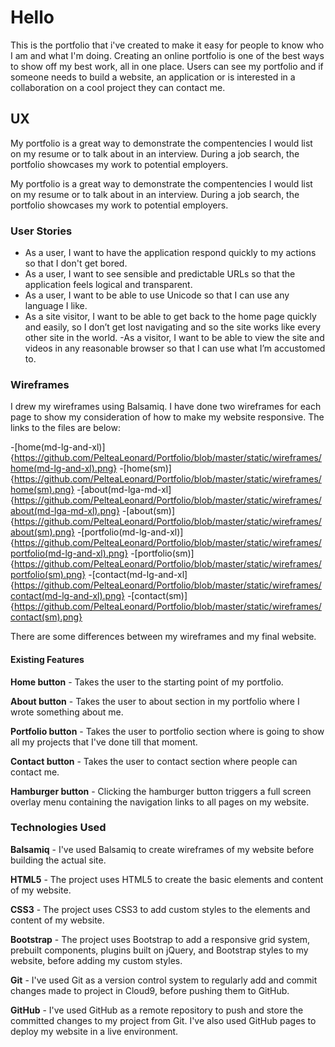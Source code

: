 
# Hello


 This is the portfolio  that  i've created  to make it easy for people to know who  I am and what I'm doing. Creating an online portfolio is one of the best ways to show off my best work, all in one place. Users can see my portfolio and if someone needs to build a website, an application or is interested in a collaboration on a cool project they can contact me.

## UX


My portfolio is a great way to demonstrate the compentencies I would list on my resume or to talk about in an interview. During a job search, the portfolio showcases my work to potential employers. 


My portfolio is a great way to demonstrate the compentencies I would list on my resume or to talk about in an interview. During a job search, the portfolio showcases my work to potential employers. 


### User Stories



- As a user, I want to have the application respond quickly to my actions so that I don't get bored. 
- As a user, I want to see sensible and predictable URLs so that the application feels logical and transparent. 
- As a user, I want to be able to use Unicode so that I can use any language I like.  
- As a site visitor, I want to be able to get back to the home page quickly and easily, so I don’t get lost navigating
and so the site works like every other site in the world.
-As a visitor, I want to be able to view the site and videos in any reasonable browser so that I can use what I’m
accustomed to. 


### Wireframes


I drew my wireframes using Balsamiq. I have done two wireframes for each page to show my consideration of how to make my website responsive. The links to the files are below:

-[home(md-lg-and-xl)]{https://github.com/PelteaLeonard/Portfolio/blob/master/static/wireframes/home(md-lg-and-xl).png}
-[home(sm)]{https://github.com/PelteaLeonard/Portfolio/blob/master/static/wireframes/home(sm).png}
-[about(md-lga-md-xl]{https://github.com/PelteaLeonard/Portfolio/blob/master/static/wireframes/about(md-lga-md-xl).png}
-[about(sm)]{https://github.com/PelteaLeonard/Portfolio/blob/master/static/wireframes/about(sm).png}
-[portfolio(md-lg-and-xl)]{https://github.com/PelteaLeonard/Portfolio/blob/master/static/wireframes/portfolio(md-lg-and-xl).png}
-[portfolio(sm)]{https://github.com/PelteaLeonard/Portfolio/blob/master/static/wireframes/portfolio(sm).png}
-[contact(md-lg-and-xl]{https://github.com/PelteaLeonard/Portfolio/blob/master/static/wireframes/contact(md-lg-and-xl).png}
-[contact(sm)]{https://github.com/PelteaLeonard/Portfolio/blob/master/static/wireframes/contact(sm).png}

There are some differences between my wireframes and my final website.

#### Existing Features

**Home button** - Takes the user to the starting point of my portfolio.

**About button** - Takes the user to about section in my portfolio where I wrote something about me.

**Portfolio button** - Takes the user to portfolio section where is going to show all my projects that I've done till that moment.

**Contact button** - Takes the user to contact section where people  can contact me.

**Hamburger button** - Clicking the hamburger button triggers a full screen overlay menu containing the navigation links to all pages on my website.

### Technologies Used
**Balsamiq** - I've used Balsamiq to create wireframes of my website before building the actual site.

**HTML5** - The project uses HTML5 to create the basic elements and content of my website.

**CSS3** - The project uses CSS3 to add custom styles to the elements and content of my website.

**Bootstrap** - The project uses Bootstrap to add a responsive grid system, prebuilt components, plugins built on jQuery, and Bootstrap styles to my website, before adding my custom styles.

**Git**  - I've used Git as a version control system to regularly add and commit changes made to project in Cloud9, before pushing them to GitHub.

**GitHub** - I've used GitHub as a remote repository to push and store the committed changes to my project from Git. I've also used GitHub pages to deploy my website in a live environment.

